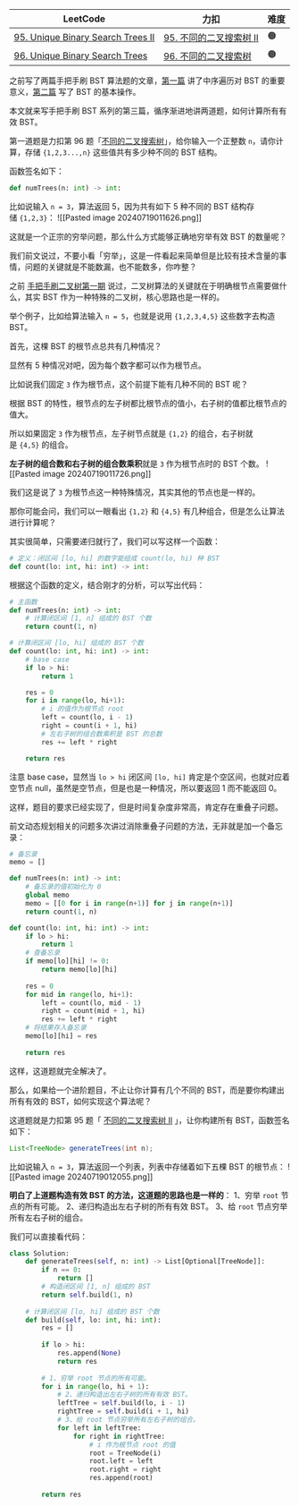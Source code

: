 | LeetCode                                                                                          | 力扣                                                                             | 难度  |
| ------------------------------------------------------------------------------------------------- | ------------------------------------------------------------------------------ | --- |
| [95. Unique Binary Search Trees II](https://leetcode.com/problems/unique-binary-search-trees-ii/) | [95. 不同的二叉搜索树 II](https://leetcode.cn/problems/unique-binary-search-trees-ii/) | 🟠  |
| [96. Unique Binary Search Trees](https://leetcode.com/problems/unique-binary-search-trees/)       | [96. 不同的二叉搜索树](https://leetcode.cn/problems/unique-binary-search-trees/)       | 🟠  |

之前写了两篇手把手刷 BST 算法题的文章，[第一篇](https://labuladong.online/algo/data-structure/bst-part1/) 讲了中序遍历对 BST 的重要意义，[第二篇](https://labuladong.online/algo/data-structure/bst-part2/) 写了 BST 的基本操作。

本文就来写手把手刷 BST 系列的第三篇，循序渐进地讲两道题，如何计算所有有效 BST。

第一道题是力扣第 96 题「[不同的二叉搜索树](https://leetcode.cn/problems/unique-binary-search-trees/)」，给你输入一个正整数 `n`，请你计算，存储 `{1,2,3...,n}` 这些值共有多少种不同的 BST 结构。

函数签名如下：
```python
def numTrees(n: int) -> int:
```

比如说输入 `n = 3`，算法返回 5，因为共有如下 5 种不同的 BST 结构存储 `{1,2,3}`：
![[Pasted image 20240719011626.png]]

这就是一个正宗的穷举问题，那么什么方式能够正确地穷举有效 BST 的数量呢？

我们前文说过，不要小看「穷举」，这是一件看起来简单但是比较有技术含量的事情，问题的关键就是不能数漏，也不能数多，你咋整？

之前 [手把手刷二叉树第一期](https://labuladong.online/algo/data-structure/binary-tree-part1/) 说过，二叉树算法的关键就在于明确根节点需要做什么，其实 BST 作为一种特殊的二叉树，核心思路也是一样的。

举个例子，比如给算法输入 `n = 5`，也就是说用 `{1,2,3,4,5}` 这些数字去构造 BST。

首先，这棵 BST 的根节点总共有几种情况？

显然有 5 种情况对吧，因为每个数字都可以作为根节点。

比如说我们固定 `3` 作为根节点，这个前提下能有几种不同的 BST 呢？

根据 BST 的特性，根节点的左子树都比根节点的值小，右子树的值都比根节点的值大。

所以如果固定 `3` 作为根节点，左子树节点就是 `{1,2}` 的组合，右子树就是 `{4,5}` 的组合。

**左子树的组合数和右子树的组合数乘积**就是 `3` 作为根节点时的 BST 个数。
![[Pasted image 20240719011726.png]]

我们这是说了 `3` 为根节点这一种特殊情况，其实其他的节点也是一样的。

那你可能会问，我们可以一眼看出 `{1,2}` 和 `{4,5}` 有几种组合，但是怎么让算法进行计算呢？

其实很简单，只需要递归就行了，我们可以写这样一个函数：
```python
# 定义：闭区间 [lo, hi] 的数字能组成 count(lo, hi) 种 BST
def count(lo: int, hi: int) -> int:
```

根据这个函数的定义，结合刚才的分析，可以写出代码：
```python
# 主函数
def numTrees(n: int) -> int:
    # 计算闭区间 [1, n] 组成的 BST 个数
    return count(1, n)

# 计算闭区间 [lo, hi] 组成的 BST 个数
def count(lo: int, hi: int) -> int:
    # base case
    if lo > hi:
        return 1

    res = 0
    for i in range(lo, hi+1):
        # i 的值作为根节点 root
        left = count(lo, i - 1)
        right = count(i + 1, hi)
        # 左右子树的组合数乘积是 BST 的总数
        res += left * right

    return res
```

注意 base case，显然当 `lo > hi` 闭区间 `[lo, hi]` 肯定是个空区间，也就对应着空节点 null，虽然是空节点，但是也是一种情况，所以要返回 1 而不能返回 0。

这样，题目的要求已经实现了，但是时间复杂度非常高，肯定存在重叠子问题。

前文动态规划相关的问题多次讲过消除重叠子问题的方法，无非就是加一个备忘录：
```python
# 备忘录
memo = []

def numTrees(n: int) -> int:
    # 备忘录的值初始化为 0
    global memo
    memo = [[0 for i in range(n+1)] for j in range(n+1)]
    return count(1, n)

def count(lo: int, hi: int) -> int:
    if lo > hi: 
        return 1
    # 查备忘录
    if memo[lo][hi] != 0:
        return memo[lo][hi]
    
    res = 0
    for mid in range(lo, hi+1):
        left = count(lo, mid - 1)
        right = count(mid + 1, hi)
        res += left * right
    # 将结果存入备忘录
    memo[lo][hi] = res
    
    return res
```

这样，这道题就完全解决了。

那么，如果给一个进阶题目，不止让你计算有几个不同的 BST，而是要你构建出所有有效的 BST，如何实现这个算法呢？

这道题就是力扣第 95 题「 [不同的二叉搜索树 II](https://leetcode.cn/problems/unique-binary-search-trees-ii/) 」，让你构建所有 BST，函数签名如下：
```java
List<TreeNode> generateTrees(int n);
```

比如说输入 `n = 3`，算法返回一个列表，列表中存储着如下五棵 BST 的根节点：
![[Pasted image 20240719012055.png]]

**明白了上道题构造有效 BST 的方法，这道题的思路也是一样的**：
1、穷举 `root` 节点的所有可能。
2、递归构造出左右子树的所有有效 BST。
3、给 `root` 节点穷举所有左右子树的组合。

我们可以直接看代码：
```python
class Solution:  
    def generateTrees(self, n: int) -> List[Optional[TreeNode]]:  
        if n == 0:  
            return []  
        # 构造闭区间 [1, n] 组成的 BST        
        return self.build(1, n)  
  
    # 计算闭区间 [lo, hi] 组成的 BST 个数  
    def build(self, lo: int, hi: int):  
        res = []  
  
        if lo > hi:  
            res.append(None)  
            return res  
  
        # 1、穷举 root 节点的所有可能。  
        for i in range(lo, hi + 1):  
            # 2、递归构造出左右子树的所有有效 BST。  
            leftTree = self.build(lo, i - 1)  
            rightTree = self.build(i + 1, hi)  
            # 3、给 root 节点穷举所有左右子树的组合。  
            for left in leftTree:  
                for right in rightTree:  
                    # i 作为根节点 root 的值  
                    root = TreeNode(i)  
                    root.left = left  
                    root.right = right  
                    res.append(root)  
  
        return res
```